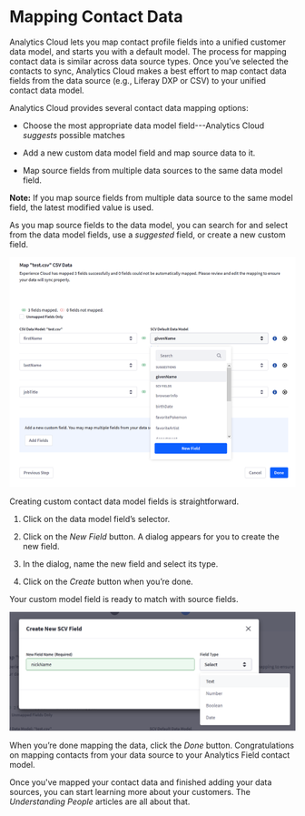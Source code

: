 # Mapping Contact Data [](id=mapping-contact-data)

Analytics Cloud lets you map contact profile fields into a unified customer data
model, and starts you with a default model. The process for mapping contact data
is similar across data source types. Once you’ve selected the contacts to sync,
Analytics Cloud makes a best effort to map contact data fields from the data
source (e.g., Liferay DXP or CSV) to your unified contact data model. 

Analytics Cloud provides several contact data mapping options:

- Choose the most appropriate data model field---Analytics Cloud *suggests* possible matches

- Add a new custom data model field and map source data to it.

- Map source fields from multiple data sources to the same data model field.

**Note:** If you map source fields from multiple data source to the same model 
field, the latest modified value is used. 

As you map source fields to the data model, you can search for and select from
the data model fields, use a *suggested* field, or create a new custom field. 

![Figure 1: Analytics Cloud facilitates finding appropriate data model fields and offering suggestions.](../../images/mapping-contact-data.png)

Creating custom contact data model fields is straightforward. 

1. Click on the data model field’s selector.

2. Click on the *New Field* button. A dialog appears for you to create the new 
field.

3. In the dialog, name the new field and select its type.

4. Click on the *Create* button when you’re done.

Your custom model field is ready to match with source fields. 

![Figure 2: Creating new data model fields is easy.](../../images/new-contact-field.png)

When you’re done mapping the data, click the *Done* button. Congratulations on mapping contacts from your data source to your Analytics Field contact model. 

Once you've mapped your contact data and finished adding your data sources, you
can start learning more about your customers. The *Understanding People*
articles are all about that.
